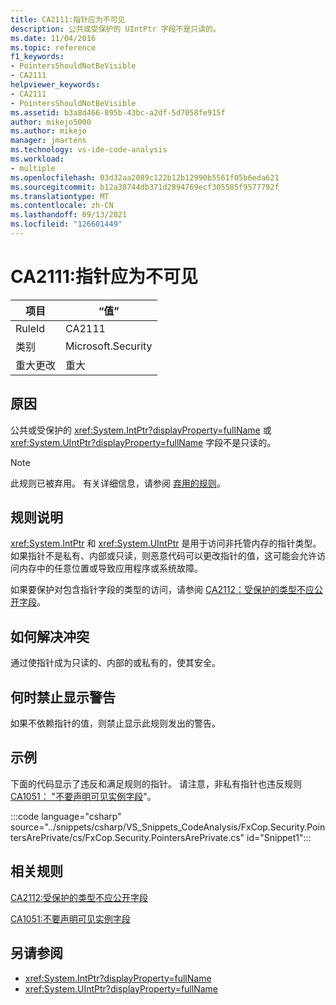 ```yaml
---
title: CA2111:指针应为不可见
description: 公共或受保护的 UIntPtr 字段不是只读的。
ms.date: 11/04/2016
ms.topic: reference
f1_keywords:
- PointersShouldNotBeVisible
- CA2111
helpviewer_keywords:
- CA2111
- PointersShouldNotBeVisible
ms.assetid: b3a8d466-895b-43bc-a2df-5d7058fe915f
author: mikejo5000
ms.author: mikejo
manager: jmartens
ms.technology: vs-ide-code-analysis
ms.workload:
- multiple
ms.openlocfilehash: 03d32aa2089c122b12b12990b5561f05b6eda621
ms.sourcegitcommit: b12a38744db371d2894769ecf305585f9577792f
ms.translationtype: MT
ms.contentlocale: zh-CN
ms.lasthandoff: 09/13/2021
ms.locfileid: "126601449"
---
```

# <a name="ca2111-pointers-should-not-be-visible"></a>CA2111:指针应为不可见

|项目|“值”|
|-|-|
|RuleId|CA2111|
|类别|Microsoft.Security|
|重大更改|重大|

## <a name="cause"></a>原因
公共或受保护的 <xref:System.IntPtr?displayProperty=fullName> 或 <xref:System.UIntPtr?displayProperty=fullName> 字段不是只读的。

> [!NOTE]
> 此规则已被弃用。 有关详细信息，请参阅 [弃用的规则](fxcop-unported-deprecated-rules.md)。

## <a name="rule-description"></a>规则说明
 <xref:System.IntPtr> 和 <xref:System.UIntPtr> 是用于访问非托管内存的指针类型。 如果指针不是私有、内部或只读，则恶意代码可以更改指针的值，这可能会允许访问内存中的任意位置或导致应用程序或系统故障。

如果要保护对包含指针字段的类型的访问，请参阅 [CA2112：受保护的类型不应公开字段](../code-quality/ca2112.md)。

## <a name="how-to-fix-violations"></a>如何解决冲突
通过使指针成为只读的、内部的或私有的，使其安全。

## <a name="when-to-suppress-warnings"></a>何时禁止显示警告
如果不依赖指针的值，则禁止显示此规则发出的警告。

## <a name="example"></a>示例
下面的代码显示了违反和满足规则的指针。 请注意，非私有指针也违反规则 [CA1051： "不要声明可见实例字段](/dotnet/fundamentals/code-analysis/quality-rules/ca1051)"。

:::code language="csharp" source="../snippets/csharp/VS_Snippets_CodeAnalysis/FxCop.Security.PointersArePrivate/cs/FxCop.Security.PointersArePrivate.cs" id="Snippet1":::

## <a name="related-rules"></a>相关规则
[CA2112:受保护的类型不应公开字段](../code-quality/ca2112.md)

[CA1051:不要声明可见实例字段](/dotnet/fundamentals/code-analysis/quality-rules/ca1051)

## <a name="see-also"></a>另请参阅

- <xref:System.IntPtr?displayProperty=fullName>
- <xref:System.UIntPtr?displayProperty=fullName>
